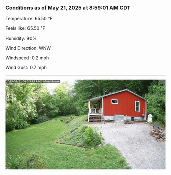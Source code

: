### Conditions as of May 21, 2025 at 8:59:01 AM CDT 

Temperature: 65.50 &deg;F

Feels like: 65.50 &deg;F

Humidity: 90%

Wind Direction: WNW

Windspeed: 0.2 mph

Wind Gust: 0.7 mph

---

<img src="./images/latest.jpeg"/>

